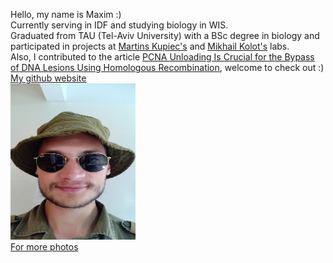 Hello, my name is Maxim :) <br>
Currently serving in IDF and studying biology in WIS. <br>
Graduated from TAU (Tel-Aviv University) with a BSc degree in biology and participated in projects at [Martins Kupiec's](https://cris.tau.ac.il/en/persons/martin-kupiec) and [Mikhail Kolot's](https://cris.tau.ac.il/en/persons/mikhail-kolot) labs. <br>
Also, I contributed to the article [PCNA Unloading Is Crucial for the Bypass of DNA Lesions Using Homologous Recombination](https://www.mdpi.com/1422-0067/25/6/3359), welcome to check out :) <br>
[My github website](maximkuryachiy.github.io) <br>
<img src="/images/ya.jpg" alt="Me" width="200" height="250"/> <br>
[For more photos](/pictures.md)
